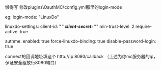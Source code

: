 懒得写
修改plugins\OauthMC\config.yml那里的login-mode

eg:
login-mode: "LinuxDo"

linuxdo-settings:
  client-id: "***"
  client-secret: "***"
  min-trust-level: 2
  require-active: true

authme:
  enabled: true
  force-linuxdo-binding: true
  disable-password-login: true
  
connect的回调地址填这个 http://ip:8080/callback
（上述为你mc服务器的ip，保证安全组放行8080端口）

